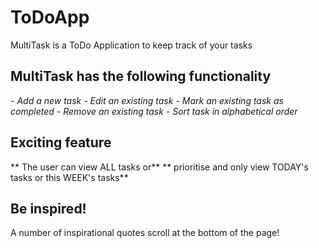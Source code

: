 # ToDoApp
MultiTask is a ToDo Application to keep track of your tasks

## MultiTask has the following functionality
*- Add a new task*
*- Edit an existing task*
*- Mark an existing task as completed*
*- Remove an existing task*
*- Sort task in alphabetical order*

## Exciting feature
** The user can view ALL tasks or**
** prioritise and only view TODAY's tasks or this WEEK's tasks**

## Be inspired!
A number of inspirational quotes scroll at the bottom of the page!

